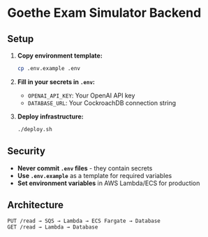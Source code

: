 # Goethe Exam Simulator Backend

## Setup

1. **Copy environment template:**
   ```bash
   cp .env.example .env
   ```

2. **Fill in your secrets in `.env`:**
   - `OPENAI_API_KEY`: Your OpenAI API key
   - `DATABASE_URL`: Your CockroachDB connection string

3. **Deploy infrastructure:**
   ```bash
   ./deploy.sh
   ```

## Security

- **Never commit `.env` files** - they contain secrets
- **Use `.env.example`** as a template for required variables
- **Set environment variables** in AWS Lambda/ECS for production

## Architecture

```
PUT /read → SQS → Lambda → ECS Fargate → Database
GET /read → Lambda → Database
```